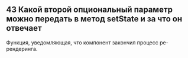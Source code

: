 ## 43 Какой второй опциональный параметр можно передать в метод setState и за что он отвечает

Функция, уведомляющая, что компонент закончил процесс ре-рендеринга.
